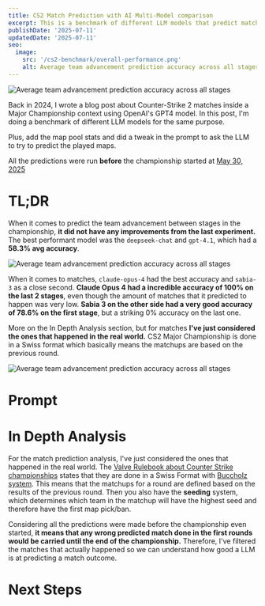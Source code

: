```yaml
---
title: CS2 Match Prediction with AI Multi-Model comparison
excerpt: This is a benchmark of different LLM models that predict matches of Counter-Strike 2 in the 2025 Austin Major Championship.
publishDate: '2025-07-11'
updatedDate: '2025-07-11'
seo:
  image:
    src: '/cs2-benchmark/overall-performance.png'
    alt: Average team advancement prediction accuracy across all stages
---
```


![Average team advancement prediction accuracy across all stages](/cs2-benchmark/overall-performance.png)

Back in 2024, I wrote a blog post about Counter-Strike 2 matches inside a Major Championship context using OpenAI's GPT4 model.
In this post, I'm doing a benchmark of different LLM models for the same purpose.

Plus, add the map pool stats and did a tweak in the prompt to ask the LLM to try to predict the played maps.

All the predictions were run **before** the championship started at [May 30, 2025](https://github.com/luizcieslak/cs2-match-prediction/commit/56a583b3965551e385be143f4206a479307da49f)

# TL;DR

When it comes to predict the team advancement between stages in the championship, **it did not have any improvements from the last experiment.** The best performant model was the `deepseek-chat` and `gpt-4.1`, which had a **58.3% avg accuracy**.

![Average team advancement prediction accuracy across all stages](/cs2-benchmark/accuracy-heatmap.png)

When it comes to matches, `claude-opus-4` had the best accuracy and `sabia-3` as a close second. **Claude Opus 4 had a incredible accuracy of 100% on the last 2 stages**, even though the amount of matches that it predicted to happen was very low. **Sabia 3 on the other side had a very good accuracy of 78.6% on the first stage**, but a striking 0% accuracy on the last one.

More on the In Depth Analysis section, but for matches **I've just considered the ones that happened in the real world.** CS2 Major Championship is done in a Swiss format which basically means the matchups are based on the previous round.

![Average team advancement prediction accuracy across all stages](/cs2-benchmark/analysis-per-match-faceted.png)

# Prompt

# In Depth Analysis

For the match prediction analysis, I've just considered the ones that happened in the real world. The [Valve Rulebook about Counter Strike championships](https://github.com/ValveSoftware/counter-strike_rules_and_regs/blob/main/major-supplemental-rulebook.md#mid-stage-seed-calculation) states that they are done in a Swiss Format with [Buccholz system](https://en.wikipedia.org/wiki/Buchholz_system). This means that the matchups for a round are defined based on the results of the previous round. Then you also have the **seeding** system, which determines which team in the matchup will have the highest seed and therefore have the first map pick/ban.

Considering all the predictions were made before the championship even started, **it means that any wrong predicted match done in the first rounds would be carried until the end of the championship.** Therefore, I've filtered the matches that actually happened so we can understand how good a LLM is at predicting a match outcome.

# Next Steps
